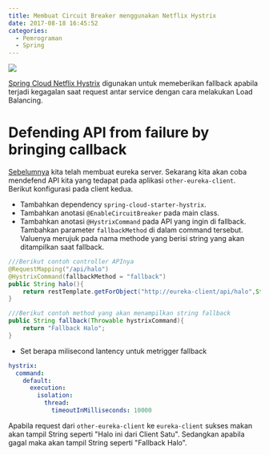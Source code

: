 ```yaml
---
title: Membuat Circuit Breaker menggunakan Netflix Hystrix
date: 2017-08-18 16:45:52
categories:
  - Pemrograman
  - Spring
---
```

![](https://cdn-images-1.medium.com/max/264/0*gRZh5dHFWz-nFu7Z.png)

[Spring Cloud Netflix Hystrix](https://github.com/Netflix/Hystrix/blob/master/README.md) digunakan untuk memeberikan fallback apabila terjadi kegagalan saat request antar service dengan cara melakukan Load Balancing.

# Defending API from failure by bringing callback
[Sebelumnya](https://ciazhar.github.io/2017/08/15/pemrograman/spring/microservice/discovery-service-eureka/netflix-eureka-as-discovery-service/) kita telah membuat eureka server. Sekarang kita akan coba mendefend API kita yang tedapat pada aplikasi `other-eureka-client`. Berikut konfigurasi pada client kedua.

- Tambahkan dependency `spring-cloud-starter-hystrix`.
- Tambahkan anotasi `@EnableCircuitBreaker` pada main class.
- Tambahkan anotasi `@HystrixCommand` pada API yang ingin di fallback. Tambahkan parameter `fallbackMethod` di dalam command tersebut. Valuenya merujuk pada nama methode yang berisi string yang akan ditampilkan saat fallback.

```java
///Berikut contoh controller APInya
@RequestMapping("/api/halo")
@HystrixCommand(fallbackMethod = "fallback")
public String halo(){
    return restTemplate.getForObject("http://eureka-client/api/halo",String.class);
}

///Berikut contoh method yang akan menampilkan string fallback
public String fallback(Throwable hystrixCommand){
    return "Fallback Halo";
}   
```
- Set berapa milisecond lantency untuk metrigger fallback
```yml
hystrix:
  command:
    default:
      execution:
        isolation:
          thread:
            timeoutInMilliseconds: 10000
```

Apabila request dari `other-eureka-client` ke `eureka-client` sukses makan akan tampil String seperti "Halo ini dari Client Satu". Sedangkan apabila gagal maka akan tampil String seperti "Fallback Halo".
